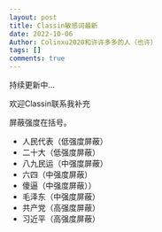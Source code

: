 ```yaml
---
layout: post
title: Classin敏感词最新
date: 2022-10-06
Author: Colinxu2020和许许多多的人（也许）
tags: []
comments: true
---
```

持续更新中...

欢迎Classin联系我补充

屏蔽强度在括号。

- 人民代表（低强度屏蔽）
- 二十大（低强度屏蔽）
- 八九民运（中强度屏蔽）
- 六四（中强度屏蔽）
- 傻逼（中强度屏蔽））
- 毛泽东（中强度屏蔽）
- 共产党（高强度屏蔽）
- 习近平（高强度屏蔽）
